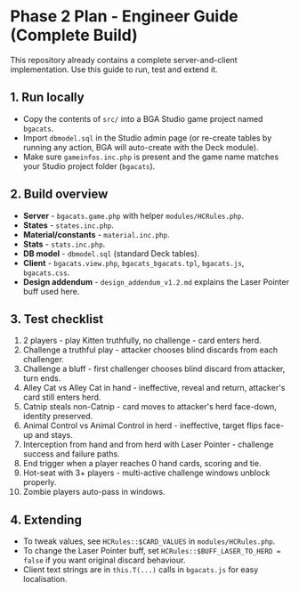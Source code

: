 # Phase 2 Plan - Engineer Guide (Complete Build)

This repository already contains a complete server-and-client implementation. Use this guide to run, test and extend it.

## 1. Run locally

- Copy the contents of `src/` into a BGA Studio game project named `bgacats`.
- Import `dbmodel.sql` in the Studio admin page (or re-create tables by running any action, BGA will auto-create with the Deck module).
- Make sure `gameinfos.inc.php` is present and the game name matches your Studio project folder (`bgacats`).

## 2. Build overview

- **Server** - `bgacats.game.php` with helper `modules/HCRules.php`.
- **States** - `states.inc.php`.
- **Material/constants** - `material.inc.php`.
- **Stats** - `stats.inc.php`.
- **DB model** - `dbmodel.sql` (standard Deck tables).
- **Client** - `bgacats.view.php`, `bgacats_bgacats.tpl`, `bgacats.js`, `bgacats.css`.
- **Design addendum** - `design_addendum_v1.2.md` explains the Laser Pointer buff used here.

## 3. Test checklist

1. 2 players - play Kitten truthfully, no challenge - card enters herd.
2. Challenge a truthful play - attacker chooses blind discards from each challenger.
3. Challenge a bluff - first challenger chooses blind discard from attacker, turn ends.
4. Alley Cat vs Alley Cat in hand - ineffective, reveal and return, attacker's card still enters herd.
5. Catnip steals non-Catnip - card moves to attacker's herd face-down, identity preserved.
6. Animal Control vs Animal Control in herd - ineffective, target flips face-up and stays.
7. Interception from hand and from herd with Laser Pointer - challenge success and failure paths.
8. End trigger when a player reaches 0 hand cards, scoring and tie.
9. Hot-seat with 3+ players - multi-active challenge windows unblock properly.
10. Zombie players auto-pass in windows.

## 4. Extending

- To tweak values, see `HCRules::$CARD_VALUES` in `modules/HCRules.php`.
- To change the Laser Pointer buff, set `HCRules::$BUFF_LASER_TO_HERD = false` if you want original discard behaviour.
- Client text strings are in `this.T(...)` calls in `bgacats.js` for easy localisation.